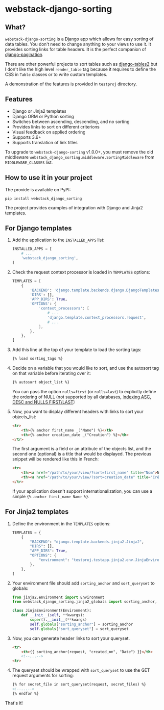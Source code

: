 # webstack-django-sorting

## What?

`webstack-django-sorting` is a Django app which allows for easy sorting of
data tables. You don't need to change anything to your views to use it. It
provides sorting links for table headers. It is the perfect companion of
[django-pagination](https://github.com/zyga/django-pagination).

There are other powerful projects to sort tables such as
[django-tables2](https://django-tables2.readthedocs.io/) but I don't like the
high level `render_table` tag because it requires to define the CSS in
`Table` classes or to write custom templates.

A demonstration of the features is provided in `testproj` directory.

## Features

- Django or Jinja2 templates
- Django ORM or Python sorting
- Switches between ascending, descending, and no sorting
- Provides links to sort on different criterions
- Visual feedback on applied ordering
- Supports 3.6+
- Supports translation of link titles

To upgrade to `webstack-django-sorting` v1.0.0+, you must remove the old middleware
`webstack_django_sorting.middleware.SortingMiddleware` from `MIDDLEWARE_CLASSES` list.

## How to use it in your project

The provide is available on PyPI:

```shell
pip install webstack_django_sorting
```

The project provides examples of integration with Django and Jinja2 templates.

## For Django templates

1. Add the application to the `INSTALLED_APPS` list:

    ```python
    INSTALLED_APPS = [
        # ...
        'webstack_django_sorting',
    ]
    ```

2. Check the request context processor is loaded in `TEMPLATES` options:

    ```python
    TEMPLATES = [
        {
            'BACKEND': 'django.template.backends.django.DjangoTemplates',
            'DIRS': [],
            'APP_DIRS': True,
            'OPTIONS': {
                'context_processors': [
                    # ...
                    'django.template.context_processors.request',
                    # ...
                ],
            },
        },
    ]
    ```

3. Add this line at the top of your template to load the sorting tags:

    ```html
    {% load sorting_tags %}
    ```

4. Decide on a variable that you would like to sort, and use the
   autosort tag on that variable before iterating over it:

    ```html
    {% autosort object_list %}
    ```

   You can pass the option `nulls=first` (or `nulls=last`) to explicitly define
   the ordering of NULL (not supported by all databases,
   [Indexing ASC, DESC and NULLS FIRST/LAST](https://use-the-index-luke.com/sql/sorting-grouping/order-by-asc-desc-nulls-last))

5. Now, you want to display different headers with links to sort
   your objects_list:

    ```html
    <tr>
        <th>{% anchor first_name _("Name") %}</th>
        <th>{% anchor creation_date _("Creation") %}</th>
    </tr>
    ```

   The first argument is a field or an attribute of the objects list, and the
   second one (optional) is a title that would be displayed. The previous
   snippet will be rendered like this in French:

    ```html
    <tr>
        <th><a href="/path/to/your/view/?sort=first_name" title="Nom">Nom</a></th>
        <th><a href="/path/to/your/view/?sort=creation_date" title="Création">Création</a></th>
    </tr>
    ```

   If your application doesn't support internationalization, you can use a
   simple `{% anchor first_name Name %}`.

## For Jinja2 templates

1. Define the environment in the `TEMPLATES` options:

    ```python
    TEMPLATES = {
        {
            "BACKEND": "django.template.backends.jinja2.Jinja2",
            "DIRS": [],
            "APP_DIRS": True,
            "OPTIONS": {
                "environment": "testproj.testapp.jinja2.env.JinjaEnvironment",
            },
        },
    ]
    ````

2. Your environment file should add `sorting_anchor` and `sort_queryset` to globals:

    ```python
    from jinja2.environment import Environment
    from webstack_django_sorting.jinja2_globals import sorting_anchor, sort_queryset

    class JinjaEnvironment(Environment):
        def __init__(self, **kwargs):
            super().__init__(**kwargs)
            self.globals["sorting_anchor"] = sorting_anchor
            self.globals["sort_queryset"] = sort_queryset
    ```

3. Now, you can generate header links to sort your queryset.

    ```html
    <tr>
        <th>{{ sorting_anchor(request, "created_on", "Date") }}</th>
        <!--...-->
    <tr>
    ```

4. The queryset should be wrapped with `sort_queryset` to use the GET request arguments for sorting:

    ```html
    {% for secret_file in sort_queryset(request, secret_files) %}
    <!--...-->
    {% endfor %}
    ```


That's it!
